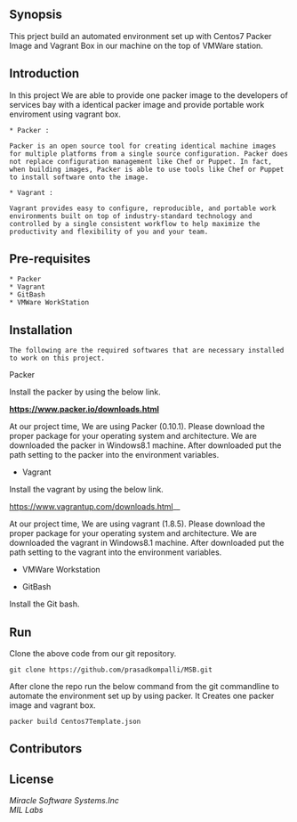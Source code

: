 ## Synopsis

This prject build an automated environment set up with Centos7 Packer Image and Vagrant Box in our machine on the top of VMWare station.   

## Introduction
	
In this project We are able to provide one packer image to the developers of services bay with a identical packer image and provide portable work enviroment using vagrant box.		

	* Packer :

	Packer is an open source tool for creating identical machine images for multiple platforms from a single source configuration. Packer does not replace configuration management like Chef or Puppet. In fact, when building images, Packer is able to use tools like Chef or Puppet to install software onto the image.  
	
	* Vagrant :
	
	Vagrant provides easy to configure, reproducible, and portable work environments built on top of industry-standard technology and controlled by a single consistent workflow to help maximize the productivity and flexibility of you and your team.
		
	
## Pre-requisites 

	* Packer
	* Vagrant
	* GitBash
	* VMWare WorkStation
	
## Installation
	
	
	The following are the required softwares that are necessary installed to work on this project.
	
  Packer
		
Install the packer by using the below link. 
				
__https://www.packer.io/downloads.html__                                                                    

At our project time, We are using Packer (0.10.1). Please download the proper package for your operating system and architecture. We are downloaded the packer in Windows8.1 machine. After downloaded put the path setting to the packer into the environment variables.
    


 * Vagrant

 Install the vagrant by using the below link.
 
https://www.vagrantup.com/downloads.html__

At our project time, We are using vagrant (1.8.5). Please download the proper package for your operating system and architecture. We are downloaded the vagrant in Windows8.1 machine. After downloaded put the path setting to the vagrant into the environment variables.
	
	
 * VMWare Workstation

 * GitBash
 
Install the Git bash.


## Run 

Clone the above code from our git repository.

`git clone https://github.com/prasadkompalli/MSB.git                                                      `

After clone the repo run the below command from the git commandline to automate the environment set up by using packer. It Creates one packer image and vagrant box. 

`packer build Centos7Template.json                                                                         `   


## Contributors




## License
<dl>
<dt><i>Miracle Software Systems.Inc</i></dt>
<dt><i>MIL Labs</i></dt>
</dl>